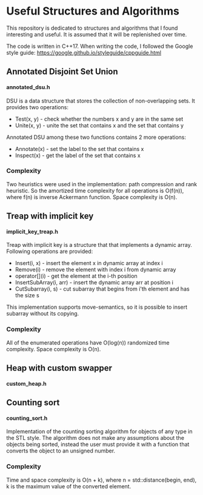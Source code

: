 # Useful Structures and Algorithms
This repository is dedicated to structures and algorithms that I found interesting and useful. It is assumed that it will be replenished over time. 

The code is written in C++17. When writing the code, I followed the Google style guide: https://google.github.io/styleguide/cppguide.html

## Annotated Disjoint Set Union
#### annotated_dsu.h

DSU is a data structure that stores the collection of non-overlapping sets. It provides two operations:
* Test(x, y) - check whether the numbers x and y are in the same set
* Unite(x, y) - unite the set that contains x and the set that contains y

Annotated DSU among these two functions contains 2 more operations:
* Annotate(x) - set the label to the set that contains x
* Inspect(x) - get the label of the set that contains x

### Complexity
Two heuristics were used in the implementation: path compression and rank heuristic. So the amortized time complexity for all operations is O(f(n)), where f(n) is inverse Ackermann function. Space complexity is O(n).

## Treap with implicit key
#### implicit_key_treap.h

Treap with implicit key is a structure that that implements a dynamic array. Following operations are provided:
* Insert(i, x) - insert the element x in dynamic array at index i
* Remove(i) - remove the element with index i from dynamic array
* operator\[\](i) - get the element at the i-th position
* InsertSubArray(i, arr) - insert the dynamic array arr at position i
* CutSubarray(i, s) - cut subarray that begins from i'th element and has the size s

This implementation supports move-semantics, so it is possible to insert subarray without its copying.

### Complexity
All of the enumerated operations have O(log(n)) randomized time complexity. Space complexity is O(n).

## Heap with custom swapper
#### custom_heap.h

## Counting sort
#### counting_sort.h

Implementation of the counting sorting algorithm for objects of any type in the STL style. The algorithm does not make any assumptions about the objects being sorted, instead the user must provide it with a function that converts the object to an unsigned number.

### Complexity
Time and space complexity is O(n + k), where n = std::distance(begin, end), k is the maximum value of the converted element.
